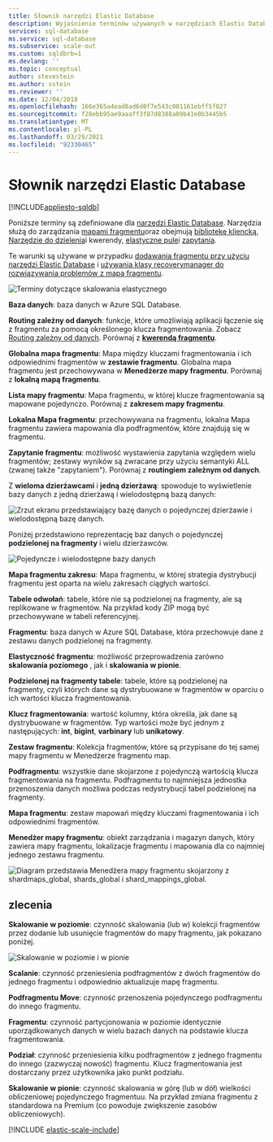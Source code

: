 ```yaml
---
title: Słownik narzędzi Elastic Database
description: Wyjaśnienie terminów używanych w narzędziach Elastic Database
services: sql-database
ms.service: sql-database
ms.subservice: scale-out
ms.custom: sqldbrb=1
ms.devlang: ''
ms.topic: conceptual
author: stevestein
ms.author: sstein
ms.reviewer: ''
ms.date: 12/04/2018
ms.openlocfilehash: 166e365a4ead8ad6d0f7e543c081161ebff5f027
ms.sourcegitcommit: f28ebb95ae9aaaff3f87d8388a09b41e0b3445b5
ms.translationtype: MT
ms.contentlocale: pl-PL
ms.lasthandoff: 03/29/2021
ms.locfileid: "92330465"
---
```

# <a name="elastic-database-tools-glossary"></a>Słownik narzędzi Elastic Database
[!INCLUDE[appliesto-sqldb](../includes/appliesto-sqldb.md)]

Poniższe terminy są zdefiniowane dla [narzędzi Elastic Database](elastic-scale-introduction.md). Narzędzia służą do zarządzania [mapami fragmentu](elastic-scale-shard-map-management.md)oraz obejmują [bibliotekę kliencką](elastic-database-client-library.md), [Narzędzie do dzielenia](elastic-scale-overview-split-and-merge.md)i kwerendy, [elastyczne pule](elastic-pool-overview.md)i [zapytania](elastic-query-overview.md). 

Te warunki są używane w przypadku [dodawania fragmentu przy użyciu narzędzi Elastic Database](elastic-scale-add-a-shard.md) i [używania klasy recoverymanager do rozwiązywania problemów z mapą fragmentu](elastic-database-recovery-manager.md).

![Terminy dotyczące skalowania elastycznego][1]

**Baza danych**: baza danych w Azure SQL Database. 

**Routing zależny od danych**: funkcje, które umożliwiają aplikacji łączenie się z fragmentu za pomocą określonego klucza fragmentowania. Zobacz [Routing zależny od danych](elastic-scale-data-dependent-routing.md). Porównaj z **[kwerendą fragmentu](elastic-scale-multishard-querying.md)**.

**Globalna mapa fragmentu**: Mapa między kluczami fragmentowania i ich odpowiednimi fragmentów w **zestawie fragmentu**. Globalna mapa fragmentu jest przechowywana w **Menedżerze mapy fragmentu**. Porównaj z **lokalną mapą fragmentu**.

**Lista mapy fragmentu**: Mapa fragmentu, w której klucze fragmentowania są mapowane pojedynczo. Porównaj z **zakresem mapy fragmentu**.   

**Lokalna Mapa fragmentu**: przechowywana na fragmentu, lokalna Mapa fragmentu zawiera mapowania dla podfragmentów, które znajdują się w fragmentu.

**Zapytanie fragmentu**: możliwość wystawienia zapytania względem wielu fragmentów; zestawy wyników są zwracane przy użyciu semantyki ALL (zwanej także "zapytaniem"). Porównaj z **routingiem zależnym od danych**.

Z **wieloma dzierżawcami** i **jedną dzierżawą**: spowoduje to wyświetlenie bazy danych z jedną dzierżawą i wielodostępną bazą danych:

![Zrzut ekranu przedstawiający bazę danych o pojedynczej dzierżawie i wielodostępną bazę danych.](./media/elastic-scale-glossary/multi-single-simple.png)

Poniżej przedstawiono reprezentację baz danych o pojedynczej **podzielonej na fragmenty** i wielu dzierżawców. 

![Pojedyncze i wielodostępne bazy danych](./media/elastic-scale-glossary/shards-single-multi.png)

**Mapa fragmentu zakresu**: Mapa fragmentu, w której strategia dystrybucji fragmentu jest oparta na wielu zakresach ciągłych wartości. 

**Tabele odwołań**: tabele, które nie są podzielonej na fragmenty, ale są replikowane w fragmentów. Na przykład kody ZIP mogą być przechowywane w tabeli referencyjnej. 

**Fragmentu**: baza danych w Azure SQL Database, która przechowuje dane z zestawu danych podzielonej na fragmenty. 

**Elastyczność fragmentu**: możliwość przeprowadzenia zarówno **skalowania poziomego** , jak i **skalowania w pionie**.

**Podzielonej na fragmenty tabele**: tabele, które są podzielonej na fragmenty, czyli których dane są dystrybuowane w fragmentów w oparciu o ich wartości klucza fragmentowania. 

**Klucz fragmentowania**: wartość kolumny, która określa, jak dane są dystrybuowane w fragmentów. Typ wartości może być jednym z następujących: **int**, **bigint**, **varbinary** lub **unikatowy**. 

**Zestaw fragmentu**: Kolekcja fragmentów, które są przypisane do tej samej mapy fragmentu w Menedżerze fragmentu map.  

**Podfragmentu**: wszystkie dane skojarzone z pojedynczą wartością klucza fragmentowania na fragmentu. Podfragmentu to najmniejsza jednostka przenoszenia danych możliwa podczas redystrybucji tabel podzielonej na fragmenty. 

**Mapa fragmentu**: zestaw mapowań między kluczami fragmentowania i ich odpowiednimi fragmentów.

**Menedżer mapy fragmentu**: obiekt zarządzania i magazyn danych, który zawiera mapy fragmentu, lokalizacje fragmentu i mapowania dla co najmniej jednego zestawu fragmentu.

![Diagram przedstawia Menedżera mapy fragmentu skojarzony z shardmaps_global, shards_global i shard_mappings_global.][2]

## <a name="verbs"></a>zlecenia
**Skalowanie w poziomie**: czynność skalowania (lub w) kolekcji fragmentów przez dodanie lub usunięcie fragmentów do mapy fragmentu, jak pokazano poniżej.

![Skalowanie w poziomie i w pionie][3]

**Scalanie**: czynność przeniesienia podfragmentów z dwóch fragmentów do jednego fragmentu i odpowiednio aktualizuje mapę fragmentu.

**Podfragmentu Move**: czynność przenoszenia pojedynczego podfragmentu do innego fragmentu. 

**Fragmentu**: czynność partycjonowania w poziomie identycznie uporządkowanych danych w wielu bazach danych na podstawie klucza fragmentowania.

**Podział**: czynność przeniesienia kilku podfragmentów z jednego fragmentu do innego (zazwyczaj nowość) fragmentu. Klucz fragmentowania jest dostarczany przez użytkownika jako punkt podziału.

**Skalowanie w pionie**: czynność skalowania w górę (lub w dół) wielkości obliczeniowej pojedynczego fragmentuu. Na przykład zmiana fragmentu z standardowa na Premium (co powoduje zwiększenie zasobów obliczeniowych). 

[!INCLUDE [elastic-scale-include](../../../includes/elastic-scale-include.md)]

<!--Image references-->
[1]: ./media/elastic-scale-glossary/glossary.png
[2]: ./media/elastic-scale-glossary/mappings.png
[3]: ./media/elastic-scale-glossary/h_versus_vert.png

